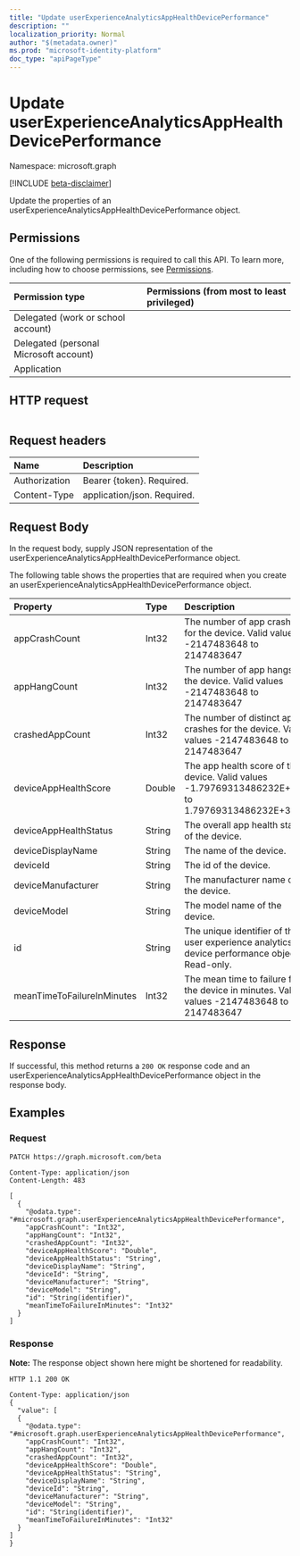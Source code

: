 ```yaml
---
title: "Update userExperienceAnalyticsAppHealthDevicePerformance"
description: ""
localization_priority: Normal
author: "$(metadata.owner)"
ms.prod: "microsoft-identity-platform"
doc_type: "apiPageType"
---
```


# Update userExperienceAnalyticsAppHealthDevicePerformance

Namespace: microsoft.graph

[!INCLUDE [beta-disclaimer](../../includes/beta-disclaimer.md)]

Update the properties of an userExperienceAnalyticsAppHealthDevicePerformance object.

## Permissions

One of the following permissions is required to call this API. To learn more, including how to choose permissions, see [Permissions](/graph/permissions-reference).

| Permission type                        | Permissions (from most to least privileged) |
| :------------------------------------- | :------------------------------------------ |
| Delegated (work or school account)     |                                             |
| Delegated (personal Microsoft account) |                                             |
| Application                            |                                             |

## HTTP request

<!-- {
  "blockType": "ignored"
}
-->

```http

```

## Request headers

| Name          | Description                 |
| :------------ | :-------------------------- |
| Authorization | Bearer {token}. Required.   |
| Content-Type  | application/json. Required. |

## Request Body

In the request body, supply JSON representation of the userExperienceAnalyticsAppHealthDevicePerformance object.

<!-- Actions and Functions -->

<!-- CRUD Methods -->

The following table shows the properties that are required when you create an userExperienceAnalyticsAppHealthDevicePerformance object.

| Property                   | Type   | Description                                                                                      |
| :------------------------- | :----- | :----------------------------------------------------------------------------------------------- |
| appCrashCount              | Int32  | The number of app crashes for the device. Valid values -2147483648 to 2147483647                 |
| appHangCount               | Int32  | The number of app hangs for the device. Valid values -2147483648 to 2147483647                   |
| crashedAppCount            | Int32  | The number of distinct app crashes for the device. Valid values -2147483648 to 2147483647        |
| deviceAppHealthScore       | Double | The app health score of the device. Valid values -1.79769313486232E+308 to 1.79769313486232E+308 |
| deviceAppHealthStatus      | String | The overall app health status of the device.                                                     |
| deviceDisplayName          | String | The name of the device.                                                                          |
| deviceId                   | String | The id of the device.                                                                            |
| deviceManufacturer         | String | The manufacturer name of the device.                                                             |
| deviceModel                | String | The model name of the device.                                                                    |
| id                         | String | The unique identifier of the user experience analytics device performance object. Read-only.     |
| meanTimeToFailureInMinutes | Int32  | The mean time to failure for the device in minutes. Valid values -2147483648 to 2147483647       |

## Response

If successful, this method returns a `200 OK` response code and an userExperienceAnalyticsAppHealthDevicePerformance object in the response body.

## Examples

### Request

<!-- {
  "blockType": "request",
  "name": "update_userexperienceanalyticsapphealthdeviceperformance"
}
-->

```http
PATCH https://graph.microsoft.com/beta

Content-Type: application/json
Content-Length: 483

[
  {
    "@odata.type": "#microsoft.graph.userExperienceAnalyticsAppHealthDevicePerformance",
    "appCrashCount": "Int32",
    "appHangCount": "Int32",
    "crashedAppCount": "Int32",
    "deviceAppHealthScore": "Double",
    "deviceAppHealthStatus": "String",
    "deviceDisplayName": "String",
    "deviceId": "String",
    "deviceManufacturer": "String",
    "deviceModel": "String",
    "id": "String(identifier)",
    "meanTimeToFailureInMinutes": "Int32"
  }
]

```

### Response

**Note:** The response object shown here might be shortened for readability.

<!-- {
  "blockType": "response",
  "truncated": true,
  "@odata.type": "$(this.ReturnTypeFullName)"
}
-->

```http
HTTP 1.1 200 OK

Content-Type: application/json
{
  "value": [
  {
    "@odata.type": "#microsoft.graph.userExperienceAnalyticsAppHealthDevicePerformance",
    "appCrashCount": "Int32",
    "appHangCount": "Int32",
    "crashedAppCount": "Int32",
    "deviceAppHealthScore": "Double",
    "deviceAppHealthStatus": "String",
    "deviceDisplayName": "String",
    "deviceId": "String",
    "deviceManufacturer": "String",
    "deviceModel": "String",
    "id": "String(identifier)",
    "meanTimeToFailureInMinutes": "Int32"
  }
]
}

```
